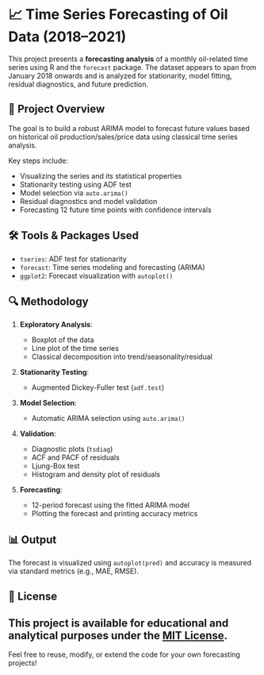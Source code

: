 # 📈 Time Series Forecasting of Oil Data (2018–2021)

This project presents a **forecasting analysis** of a monthly oil-related time series using R and the `forecast` package. The dataset appears to span from January 2018 onwards and is analyzed for stationarity, model fitting, residual diagnostics, and future prediction.

## 📘 Project Overview

The goal is to build a robust ARIMA model to forecast future values based on historical oil production/sales/price data using classical time series analysis.

Key steps include:

- Visualizing the series and its statistical properties
- Stationarity testing using ADF test
- Model selection via `auto.arima()`
- Residual diagnostics and model validation
- Forecasting 12 future time points with confidence intervals

## 🛠️ Tools & Packages Used

- `tseries`: ADF test for stationarity
- `forecast`: Time series modeling and forecasting (ARIMA)
- `ggplot2`: Forecast visualization with `autoplot()`

## 🔍 Methodology

1. **Exploratory Analysis**:
   - Boxplot of the data
   - Line plot of the time series
   - Classical decomposition into trend/seasonality/residual

2. **Stationarity Testing**:
   - Augmented Dickey-Fuller test (`adf.test`)

3. **Model Selection**:
   - Automatic ARIMA selection using `auto.arima()`

4. **Validation**:
   - Diagnostic plots (`tsdiag`)
   - ACF and PACF of residuals
   - Ljung-Box test
   - Histogram and density plot of residuals

5. **Forecasting**:
   - 12-period forecast using the fitted ARIMA model
   - Plotting the forecast and printing accuracy metrics

## 📊 Output

The forecast is visualized using `autoplot(pred)` and accuracy is measured via standard metrics (e.g., MAE, RMSE).

## 📝 License

This project is available for educational and analytical purposes under the [MIT License](https://opensource.org/licenses/MIT).
---
Feel free to reuse, modify, or extend the code for your own forecasting projects!
